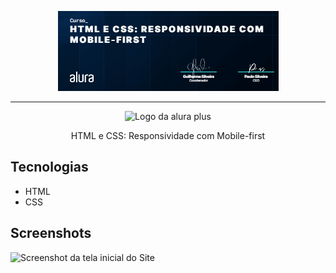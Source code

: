 <p align="center"> <img src="img/Certificado.png" alt="Certificado do curso HTML e CSS"> </p>

<hr>

<p align="center"> <img src="https://github.com/MonicaHillman/aluraplus/blob/aula04/img/Logo.png?raw=true" alt="Logo da alura plus"> </p>
<p align="center">HTML e CSS: Responsividade com Mobile-first</p>

## Tecnologias
* HTML
* CSS


## Screenshots
![Screenshot da tela inicial do Site](img/Screeshots.png) 
